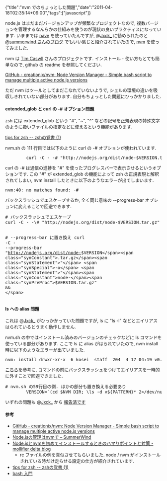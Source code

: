 {"title":"nvm でのちょっとした問題","date":"2011-04-18T02:35:14+09:00","tags":["javascript"]}

<!-- DATE: 2011-04-17T17:35:14+00:00 -->
<!-- OLDURL: http://d.hatena.ne.jp/cou929_la/20110417/ -->


<div class="section">
<p>node.js はまだまだバージョンアップが頻繁なプロジェクトなので, 複数バージョンを管理するなんらかの仕組みを使うのが現状の良いプラクティスになっています. いままでは <a href="https://github.com/isaacs/nave" target="_blank">nave</a> を使っていたんですが, @<a class="twitter-user-screen-name" href="http://twitter.com/Jxck_">Jxck_</a> に勧められたのと <a href="http://blog.summerwind.jp/archives/1464" target="_blank">@summerwind さんのブログ</a> でもいい感じと紹介されていたので, <a href="https://github.com/creationix/nvm:title" target="_blank">nvm</a> を使ってみました.</p>
<p>nvm は <a href="http://d.hatena.ne.jp/cou929_la/20110331/1301576400#tim-caswell" target="_blank">Tim Caswll</a> さんのプロジェクトです. インストール・使い方もとても簡単なので, github の readme を参照してください.</p>
<p><a href="https://github.com/creationix/nvm" target="_blank">GitHub - creationix/nvm: Node Version Manager - Simple bash script to manage multiple active node.js versions</a></p>
<p>ただ nvm はツールとしてまだこなれていないようで, シェルの環境の違いを吸収しきれていない部分があります. 自分もちょっとした問題にひっかかりました.</p>
<h4> extended_glob と curl の -# オプション問題</h4>
<p>zsh には extended_glob という "#", "~", "^" などの記号を正規表現の特殊文字のように扱いファイルの指定などに使えるという機能があります.</p>
<p><a href="http://www.ayu.ics.keio.ac.jp/~mukai/tips/zshfiles.html" target="_blank">tips for zsh -- zshの覚書 (1)</a></p>
<p>nvm.sh の 111 行目では以下のように curl の -# オプションが使われています.</p>
<pre class="syntax-highlight">
        curl <span class="synSpecial">-C</span> - <span class="synComment">-# "http://nodejs.org/dist/node-$VERSION.tar.gz" -o "node-$VERSION.tar.gz" && \</span>
</pre>

<p>curl の -# は通信の進捗を "#" を使ったプログレスバーで表示させるというオプションです. この "#" が extended_glob の機能によって zsh の正規表現と解釈されてしまい,  nvm install したときに以下のようなエラーが出てしまいます.</p>
<pre>
nvm:40: no matches found: -#
</pre>

<p>バックスラッシュでエスケープするか, 全く同じ意味の --progress-bar オプションに変えることで回避できます.</p>
<pre class="syntax-highlight">
<span class="synComment"># バックスラッシュでエスケープ</span>
curl <span class="synSpecial">-C</span> - -<span class="synComment">\# "http://nodejs.org/dist/node-$VERSION.tar.gz" -o "node-$VERSION.tar.gz" && \</span>

<span class="synComment"># --progress-bar に置き換え</span>
curl <span class="synSpecial">-C</span> - <span class="synSpecial">--progress-bar</span> <span class="synStatement">"</span><span class="synConstant">http://nodejs.org/dist/node-</span><span class="synPreProc">$VERSION</span><span class="synConstant">.tar.gz</span><span class="synStatement">"</span> <span class="synSpecial">-o</span> <span class="synStatement">"</span><span class="synConstant">node-</span><span class="synPreProc">$VERSION</span><span class="synConstant">.tar.gz</span><span class="synStatement">"</span> <span class="synStatement">&&</span> <span class="synStatement">\</span>
</pre>

<h4> ls への alias 問題</h4>
<p>これは @<a class="twitter-user-screen-name" href="http://twitter.com/Jxck_">Jxck_</a> がひっかかっていた問題ですが, ls に "ls -l" などとエイリアスはられているとうまく動作しません.</p>
<p>nvm.sh の中ではインストール済みのバージョンのチェックなどに ls コマンドを使っている部分があります. ここで ls に alias がはられていたので, nvm install 時に以下のようなエラーが出ていました.</p>
<pre>
nvm: install drwxr-xr-x  6 kosei  staff  204  4 17 04:19 v0.4.6 failed!
</pre>

<p><a href="http://rat.cis.k.hosei.ac.jp/article/linux/bash_intro.html" target="_blank">こちら</a>を参考に, コマンドの前にバックスラッシュをつけてエイリアスを一時的に外すことで回避できました.</p>
<pre class="syntax-highlight">
<span class="synComment"># nvm.sh の59行目の例. ほかの部分も置き換える必要あり</span>
        <span class="synIdentifier">VERSION</span>=<span class="synSpecial">`</span><span class="synStatement">(cd</span><span class="synSpecial"> </span><span class="synPreProc">$NVM_DIR</span><span class="synStatement">;</span><span class="synSpecial"> \</span><span class="synStatement">ls</span><span class="synSpecial"> -d v</span><span class="synPreProc">${PATTERN}</span><span class="synSpecial">* </span><span class="synStatement">2></span><span class="synSpecial">/dev/null</span><span class="synStatement">)</span><span class="synSpecial"> </span><span class="synStatement">|</span><span class="synSpecial"> </span><span class="synStatement">sort</span><span class="synSpecial"> -t. -k </span><span class="synConstant">2</span><span class="synSpecial">,1n -k </span><span class="synConstant">2</span><span class="synSpecial">,2n -k </span><span class="synConstant">3</span><span class="synSpecial">,3n </span><span class="synStatement">|</span><span class="synSpecial"> </span><span class="synStatement">tail</span><span class="synSpecial"> -n1`</span>
</pre>

<p>いずれの問題も @<a class="twitter-user-screen-name" href="http://twitter.com/Jxck_">Jxck_</a> から <a href="https://github.com/creationix/nvm/issues" target="_blank">報告済です</a></p>
<h4> 参考</h4>

<ul>
<li> <a href="https://github.com/creationix/nvm" target="_blank">GitHub - creationix/nvm: Node Version Manager - Simple bash script to manage multiple active node.js versions</a></li>
<li> <a href="http://blog.summerwind.jp/archives/1464" target="_blank">Node.jsの管理はnvmで – SummerWind</a></li>
<li> <a href="http://d.hatena.ne.jp/mollifier/20110221/p1" target="_blank">Node.jsとnvmを初めてインストールするときのハマりポイントと対策 - mollifier delta blog</a>

<ul>
<li> rc ファイルの例を真似させてもらいました. node / nvm がインストールされている時だけ走らせる設定の仕方が紹介されています.</li>
</ul>
</li>
<li> <a href="http://www.ayu.ics.keio.ac.jp/~mukai/tips/zshfiles.html" target="_blank">tips for zsh -- zshの覚書 (1)</a></li>
<li> <a href="http://rat.cis.k.hosei.ac.jp/article/linux/bash_intro.html" target="_blank">bash 入門</a></li>
</ul>
</div>






